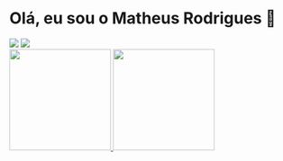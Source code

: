 # Olá, eu sou o Matheus Rodrigues 🧠
<div>
  <a href="https://github.com/matheusrodrinks">
</div>
<a href="https://www.instagram.com/_theusmr/" target="_blank"><img src="https://img.shields.io/badge/-Instagram-%23E4405F?style=for-the-badge&logo=instagram&logoColor=white" target="_blank"></a>
 <a href="https://www.linkedin.com/in/matheus-mendon%C3%A7a-b7326a214/" target="_blank"><img src="https://img.shields.io/badge/-LinkedIn-%230077B5?style=for-the-badge&logo=linkedin&logoColor=white" target="_blank"></a> 

  <div>
  <a href="https://github.com/matheusrodrinks">
  <img height="180em" src="https://github-readme-stats.vercel.app/api?username=matheusrodrinks&show_icons=true&theme=merko&include_all_commits=true&count_private=true"/>
  <img height="180em" src="https://github-readme-stats.vercel.app/api/top-langs/?username=matheusrodrinks&layout=compact&langs_count=7&theme=merko"/>
</div>
